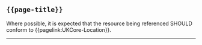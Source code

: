 ## <code>{{page-title}}</code>

Where possible, it is expected that the resource being referenced SHOULD conform to {{pagelink:UKCore-Location}}.

---
